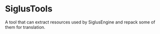 # SiglusTools
A tool that can extract resources used by SiglusEngine and repack some of them for translation.
